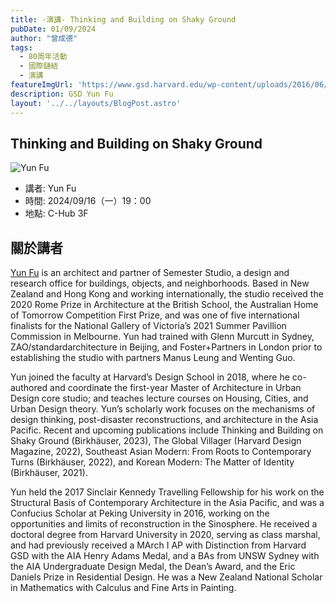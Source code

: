 ```yaml
---
title: -演講- Thinking and Building on Shaky Ground
pubDate: 01/09/2024
author: "曾成德"
tags:
  - 80周年活動
  - 國際鏈結
  - 演講
featureImgUrl: 'https://www.gsd.harvard.edu/wp-content/uploads/2016/06/Yun-Fu_Bio-Pic-2020.jpg'
description: GSD Yun Fu
layout: '../../layouts/BlogPost.astro'
---
```


## Thinking and Building on Shaky Ground

![Yun Fu](https://www.gsd.harvard.edu/wp-content/uploads/2016/06/Yun-Fu_Bio-Pic-2020.jpg)

- 講者: Yun Fu
- 時間: 2024/09/16（一）19：00
- 地點: C-Hub 3F

## 關於講者
[Yun Fu](https://www.gsd.harvard.edu/person/yun-fu/) is an architect and partner of Semester Studio, a design and research office for buildings, objects, and neighborhoods. Based in New Zealand and Hong Kong and working internationally, the studio received the 2020 Rome Prize in Architecture at the British School, the Australian Home of Tomorrow Competition First Prize, and was one of five international finalists for the National Gallery of Victoria’s 2021 Summer Pavillion Commission in Melbourne. Yun had trained with Glenn Murcutt in Sydney, ZAO/standardarchitecture in Beijing, and Foster+Partners in London prior to establishing the studio with partners Manus Leung and Wenting Guo.



Yun joined the faculty at Harvard’s Design School in 2018, where he co-authored and coordinate the first-year Master of Architecture in Urban Design core studio; and teaches lecture courses on Housing, Cities, and Urban Design theory. Yun’s scholarly work focuses on the mechanisms of design thinking, post-disaster reconstructions, and architecture in the Asia Pacific. Recent and upcoming publications include Thinking and Building on Shaky Ground (Birkhäuser, 2023), The Global Villager (Harvard Design Magazine, 2022), Southeast Asian Modern: From Roots to Contemporary Turns (Birkhäuser, 2022), and Korean Modern: The Matter of Identity (Birkhäuser, 2021).



Yun held the 2017 Sinclair Kennedy Travelling Fellowship for his work on the Structural Basis of Contemporary Architecture in the Asia Pacific, and was a Confucius Scholar at Peking University in 2016, working on the opportunities and limits of reconstruction in the Sinosphere. He received a doctoral degree from Harvard University in 2020, serving as class marshal, and had previously received a MArch I AP with Distinction from Harvard GSD with the AIA Henry Adams Medal, and a BAs from UNSW Sydney with the AIA Undergraduate Design Medal, the Dean’s Award, and the Eric Daniels Prize in Residential Design. He was a New Zealand National Scholar in Mathematics with Calculus and Fine Arts in Painting.


